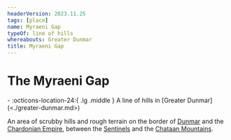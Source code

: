 ```yaml
---
headerVersion: 2023.11.25
tags: [place]
name: Myraeni Gap
typeOf: line of hills
whereabouts: Greater Dunmar
title: Myraeni Gap
---
```

# The Myraeni Gap
<div class="grid cards ext-narrow-margin ext-one-column" markdown>
-    :octicons-location-24:{ .lg .middle } A line of hills in [Greater Dunmar](<./greater-dunmar.md>)  
</div>


An area of scrubby hills and rough terrain on the border of [Dunmar](<realms/dunmar/dunmar.md>) and the [Chardonian Empire](<../west-coast/chardonian-empire/chardonian-empire.md>), between the [Sentinels](<../sentinel-range/sentinel-range.md>) and the [Chataan Mountains](<darba-highlands/chataan-mountains.md>). 
